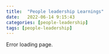 ```yaml
---
title:  "People leadership Learnings"
date:   2022-06-14 9:15:43
categories: [people-leadership]
tags: [people-leadership]	
---
```

Error loading page.